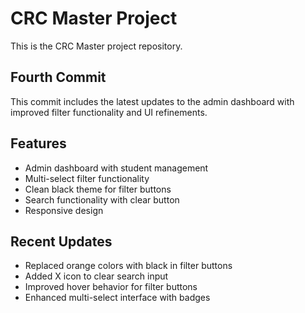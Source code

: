 # CRC Master Project

This is the CRC Master project repository.

## Fourth Commit
This commit includes the latest updates to the admin dashboard with improved filter functionality and UI refinements.

## Features
- Admin dashboard with student management
- Multi-select filter functionality
- Clean black theme for filter buttons
- Search functionality with clear button
- Responsive design

## Recent Updates
- Replaced orange colors with black in filter buttons
- Added X icon to clear search input
- Improved hover behavior for filter buttons
- Enhanced multi-select interface with badges 